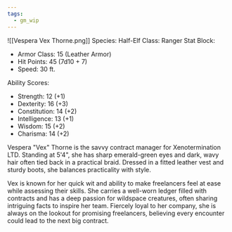 ```yaml
---
tags:
  - gm_wip
---
```


![[Vespera Vex Thorne.png]]
Species: Half-Elf
Class: Ranger
Stat Block:

- Armor Class: 15 (Leather Armor)
- Hit Points: 45 (7d10 + 7)
- Speed: 30 ft.

Ability Scores:

- Strength: 12 (+1)
- Dexterity: 16 (+3)
- Constitution: 14 (+2)
- Intelligence: 13 (+1)
- Wisdom: 15 (+2)
- Charisma: 14 (+2)

Vespera "Vex" Thorne is the savvy contract manager for Xenotermination LTD. Standing at 5'4", she has sharp emerald-green eyes and dark, wavy hair often tied back in a practical braid. Dressed in a fitted leather vest and sturdy boots, she balances practicality with style.

Vex is known for her quick wit and ability to make freelancers feel at ease while assessing their skills. She carries a well-worn ledger filled with contracts and has a deep passion for wildspace creatures, often sharing intriguing facts to inspire her team. Fiercely loyal to her company, she is always on the lookout for promising freelancers, believing every encounter could lead to the next big contract.

